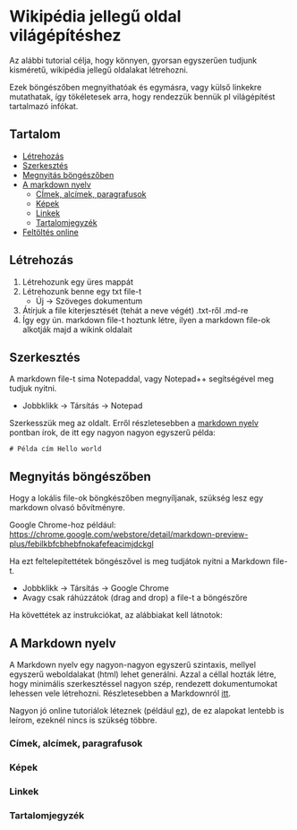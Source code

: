 # Wikipédia jellegű oldal világépítéshez 
Az alábbi tutorial célja, hogy könnyen, gyorsan egyszerűen tudjunk kisméretű, wikipédia jellegű oldalakat létrehozni. 

Ezek böngészőben megnyithatóak és egymásra, vagy külső linkekre mutathatak, így tökéletesek arra, hogy rendezzük bennük 
pl világépítést tartalmazó infókat. 

## Tartalom
- [Létrehozás](#létrehozás)
- [Szerkesztés](#szerkesztés)
- [Megnyitás böngészőben](#megnyitás-böngészőben)
- [A markdown nyelv](#a-markdown-nyelv)
	- [CÍmek, alcímek, paragrafusok](#cimek-alcimek-paragrafusok)
	- [Képek](#képek)
	- [Linkek](#linkek)
	- [Tartalomjegyzék](#tartalomjegyzék)
- [Feltöltés online](#feltöltes-online)

## Létrehozás
1. Létrehozunk egy üres mappát 
2. Létrehozunk benne egy txt file-t
	- Új -> Szöveges dokumentum
3. Átírjuk a file kiterjesztését (tehát a neve végét) .txt-ről .md-re 
4. Így egy ún. markdown file-t hoztunk létre, ilyen a markdown file-ok alkotják majd a wikink oldalait

## Szerkesztés
A markdown file-t sima Notepaddal, vagy Notepad++ segítségével meg tudjuk nyitni. 
- Jobbklikk -> Társítás -> Notepad

Szerkesszük meg az oldalt. Erről részletesebben a [markdown nyelv](#a-markdown-nyelv) pontban írok, 
de itt egy nagyon nagyon egyszerű példa:

``# Példa cím
Hello world``

## Megnyitás böngészőben
Hogy a lokális file-ok böngkészőben megnyíljanak, szükség lesz egy markdown olvasó bővítményre. 

Google Chrome-hoz például: https://chrome.google.com/webstore/detail/markdown-preview-plus/febilkbfcbhebfnokafefeacimjdckgl

Ha ezt feltelepítettétek böngészővel is meg tudjátok nyitni a Markdown file-t. 
- Jobbklikk -> Társítás -> Google Chrome 
- Avagy csak ráhúzzátok (drag and drop) a file-t a böngészőre

Ha követtétek az instrukciókat, az alábbiakat kell látnotok:


## A Markdown nyelv
A Markdown nyelv egy nagyon-nagyon egyszerű szintaxis, mellyel egyszerű weboldalakat (html) lehet generálni. 
Azzal a céllal hozták létre, hogy minimális szerkesztéssel nagyon szép, rendezett dokumentumokat lehessen vele létrehozni. 
Részletesebben a Markdownról [itt](https://hu.wikipedia.org/wiki/Markdown). 

Nagyon jó online tutoriálok léteznek (például [ez](https://www.markdownguide.org/basic-syntax/)), de ez alapokat lentebb is leírom, 
ezeknél nincs is szükség többre. 

### Címek, alcímek, paragrafusok

### Képek

### Linkek

### Tartalomjegyzék

